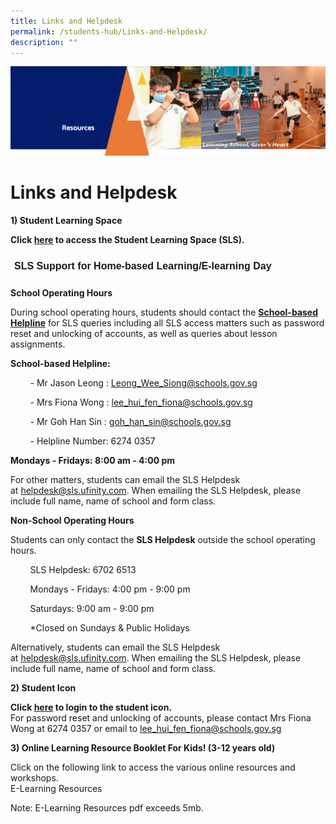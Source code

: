 ```yaml
---
title: Links and Helpdesk
permalink: /students-hub/Links-and-Helpdesk/
description: ""
---
```

![](/images/Resourcesheader2.png)

Links and Helpdesk
==================

<b>1) Student Learning Space</b>   
  
<b>Click [here](https://vle.learning.moe.edu.sg/login) to access the Student Learning Space (SLS).</b>

<style type="text/css">
.tg  {border-collapse:collapse;border-spacing:0;}
.tg td{border-color:black;border-style:solid;border-width:1px;font-family:Arial, sans-serif;font-size:14px;
  overflow:hidden;padding:10px 5px;word-break:normal;}
.tg th{border-color:black;border-style:solid;border-width:1px;font-family:Arial, sans-serif;font-size:14px;
  font-weight:normal;overflow:hidden;padding:10px 5px;word-break:normal;}
.tg .tg-hovb{border-color:#ffffff;font-size:16px;font-weight:bold;text-align:center;vertical-align:top}
</style>
<table class="tg">
<thead>
  <tr>
    <td class="tg-hovb">SLS Support for Home-based Learning/E-learning Day</td>
  </tr>
</thead>
</table>


<b>School Operating Hours</b>

During school operating hours, students should contact the <u><b>School-based Helpline</b></u> for SLS queries including all SLS access matters such as password reset and unlocking of accounts, as well as queries about lesson assignments. 

<b>School-based Helpline:</b>

        \- Mr Jason Leong : [Leong\_Wee\_Siong@schools.gov.sg](mailto:Leong_Wee_Siong@schools.gov.sg)

        - Mrs Fiona Wong : [lee\_hui\_fen\_fiona@schools.gov.sg](mailto:lee_hui_fen_fiona@schools.gov.sg)

        \- Mr Goh Han Sin : [goh\_han\_sin@schools.gov.sg](mailto:goh_han_sin@schools.gov.sg)

        - Helpline Number: 6274 0357

<b>Mondays - Fridays: 8:00 am - 4:00 pm</b>

For other matters, students can email the SLS Helpdesk at [helpdesk@sls.ufinity.com](mailto:helpdesk@sls.ufinity.com). When emailing the SLS Helpdesk, please include full name, name of school and form class.

<b>Non-School Operating Hours</b>

Students can only contact the <b>SLS Helpdesk</b> outside the school operating hours.

        SLS Helpdesk: 6702 6513

        Mondays - Fridays: 4:00 pm - 9:00 pm

        Saturdays: 9:00 am - 9:00 pm

        \*Closed on Sundays & Public Holidays

Alternatively, students can email the SLS Helpdesk at [helpdesk@sls.ufinity.com](mailto:helpdesk@sls.ufinity.com). When emailing the SLS Helpdesk, please include full name, name of school and form class.


<b>2) Student Icon</b>

  

<b>Click [here](https://workspace.google.com/dashboard) to login to the student icon.</b>  
For password reset and unlocking of accounts, please contact Mrs Fiona Wong at 6274 0357 or email to [lee\_hui\_fen\_fiona@schools.gov.sg](mailto:lee_hui_fen_fiona@schools.gov.sg)  
  
<b>3) Online Learning Resource Booklet For Kids! (3-12 years old)</b>

Click on the following link to access the various online resources and workshops.  
E-Learning Resources

Note: E-Learning Resources pdf exceeds 5mb. 